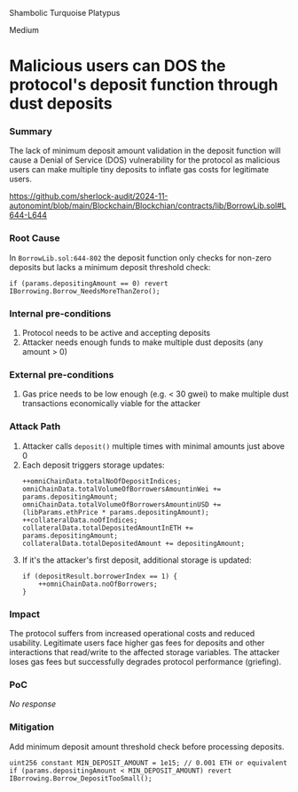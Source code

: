 Shambolic Turquoise Platypus

Medium

# Malicious users can DOS the protocol's deposit function through dust deposits

### Summary

The lack of minimum deposit amount validation in the deposit function will cause a Denial of Service (DOS) vulnerability for the protocol as malicious users can make multiple tiny deposits to inflate gas costs for legitimate users.

https://github.com/sherlock-audit/2024-11-autonomint/blob/main/Blockchain/Blockchian/contracts/lib/BorrowLib.sol#L644-L644


### Root Cause

In `BorrowLib.sol:644-802` the deposit function only checks for non-zero deposits but lacks a minimum deposit threshold check:

```solidity
if (params.depositingAmount == 0) revert IBorrowing.Borrow_NeedsMoreThanZero();
```


### Internal pre-conditions

1. Protocol needs to be active and accepting deposits
2. Attacker needs enough funds to make multiple dust deposits (any amount > 0)

### External pre-conditions

1. Gas price needs to be low enough (e.g. < 30 gwei) to make multiple dust transactions economically viable for the attacker


### Attack Path

1. Attacker calls `deposit()` multiple times with minimal amounts just above 0
2. Each deposit triggers storage updates:
   ```solidity
   ++omniChainData.totalNoOfDepositIndices;
   omniChainData.totalVolumeOfBorrowersAmountinWei += params.depositingAmount;
   omniChainData.totalVolumeOfBorrowersAmountinUSD += (libParams.ethPrice * params.depositingAmount);
   ++collateralData.noOfIndices;
   collateralData.totalDepositedAmountInETH += params.depositingAmount;
   collateralData.totalDepositedAmount += depositingAmount;
   ```
3. If it's the attacker's first deposit, additional storage is updated:
   ```solidity
   if (depositResult.borrowerIndex == 1) {
       ++omniChainData.noOfBorrowers;
   }
   ```



### Impact

The protocol suffers from increased operational costs and reduced usability. Legitimate users face higher gas fees for deposits and other interactions that read/write to the affected storage variables. The attacker loses gas fees but successfully degrades protocol performance (griefing).

### PoC

_No response_

### Mitigation

Add minimum deposit amount threshold check before processing deposits.
```solidity
uint256 constant MIN_DEPOSIT_AMOUNT = 1e15; // 0.001 ETH or equivalent
if (params.depositingAmount < MIN_DEPOSIT_AMOUNT) revert IBorrowing.Borrow_DepositTooSmall();
```
